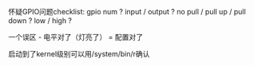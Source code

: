 怀疑GPIO问题checklist:
gpio num ?
input / output ?
no pull / pull up / pull down ?
low / high ?

一个误区 - 电平对了（灯亮了） = 配置对了

启动到了kernel级别可以用/system/bin/r确认
